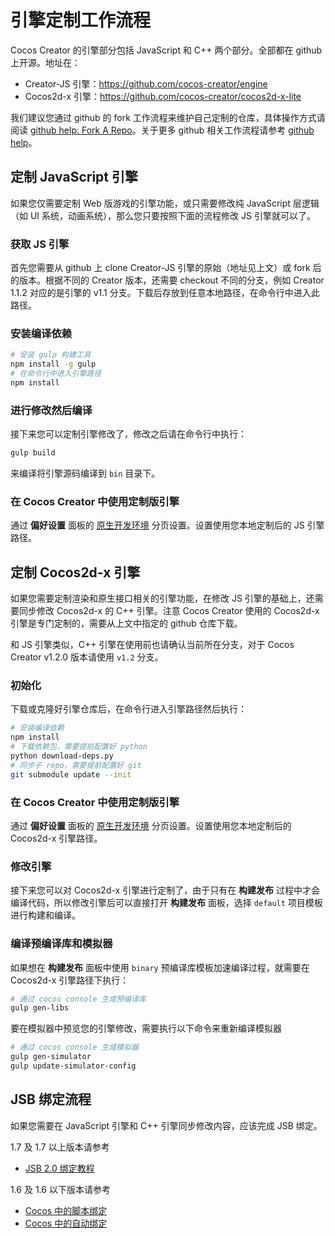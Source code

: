 # 引擎定制工作流程

Cocos Creator 的引擎部分包括 JavaScript 和 C++ 两个部分。全部都在 github 上开源。地址在：

- Creator-JS 引擎：https://github.com/cocos-creator/engine
- Cocos2d-x 引擎：https://github.com/cocos-creator/cocos2d-x-lite

我们建议您通过 github 的 fork 工作流程来维护自己定制的仓库，具体操作方式请阅读 [github help: Fork A Repo](https://help.github.com/articles/fork-a-repo)。关于更多 github 相关工作流程请参考 [github help](https://help.github.com)。

## 定制 JavaScript 引擎

如果您仅需要定制 Web 版游戏的引擎功能，或只需要修改纯 JavaScript 层逻辑（如 UI 系统，动画系统），那么您只要按照下面的流程修改 JS 引擎就可以了。

### 获取 JS 引擎

首先您需要从 github 上 clone Creator-JS 引擎的原始（地址见上文）或 fork 后的版本。根据不同的 Creator 版本，还需要 checkout 不同的分支，例如 Creator 1.1.2 对应的是引擎的 v1.1 分支。下载后存放到任意本地路径，在命令行中进入此路径。

### 安装编译依赖

```bash
# 安装 gulp 构建工具
npm install -g gulp
# 在命令行中进入引擎路径
npm install
```

### 进行修改然后编译

接下来您可以定制引擎修改了，修改之后请在命令行中执行：

```bash
gulp build
```

来编译将引擎源码编译到 `bin` 目录下。

### 在 Cocos Creator 中使用定制版引擎

通过 **偏好设置** 面板的 [原生开发环境](../getting-started/basics/editor-panels/preferences.md#--8) 分页设置。设置使用您本地定制后的 JS 引擎路径。


## 定制 Cocos2d-x 引擎


如果您需要定制渲染和原生接口相关的引擎功能，在修改 JS 引擎的基础上，还需要同步修改 Cocos2d-x 的 C++ 引擎。注意 Cocos Creator 使用的 Cocos2d-x 引擎是专门定制的，需要从上文中指定的 github 仓库下载。

和 JS 引擎类似，C++ 引擎在使用前也请确认当前所在分支，对于 Cocos Creator v1.2.0 版本请使用 `v1.2` 分支。

### 初始化

下载或克隆好引擎仓库后，在命令行进入引擎路径然后执行：

```bash
# 安装编译依赖
npm install
# 下载依赖包，需要提前配置好 python
python download-deps.py
# 同步子 repo，需要提前配置好 git
git submodule update --init
```

### 在 Cocos Creator 中使用定制版引擎

通过 **偏好设置** 面板的 [原生开发环境](../getting-started/basics/editor-panels/preferences.md#--8) 分页设置。设置使用您本地定制后的 Cocos2d-x 引擎路径。

### 修改引擎

接下来您可以对 Cocos2d-x 引擎进行定制了，由于只有在 **构建发布** 过程中才会编译代码，所以修改引擎后可以直接打开 **构建发布** 面板，选择 `default` 项目模板进行构建和编译。

### 编译预编译库和模拟器

如果想在 **构建发布** 面板中使用 `binary` 预编译库模板加速编译过程，就需要在 Cocos2d-x 引擎路径下执行：

```bash
# 通过 cocos console 生成预编译库
gulp gen-libs
```

要在模拟器中预览您的引擎修改，需要执行以下命令来重新编译模拟器

```bash
# 通过 cocos console 生成模拟器
gulp gen-simulator
gulp update-simulator-config
```


## JSB 绑定流程

如果您需要在 JavaScript 引擎和 C++ 引擎同步修改内容，应该完成 JSB 绑定。

1.7 及 1.7 以上版本请参考

- [JSB 2.0 绑定教程](https://github.com/cocos-creator/cocos2d-x-lite/blob/v1.7/cocos/scripting/js-bindings/docs/JSB2.0-learning-zh.md)

1.6 及 1.6 以下版本请参考

- [Cocos 中的脚本绑定](https://zhuanlan.zhihu.com/p/20525026)
- [Cocos 中的自动绑定](https://zhuanlan.zhihu.com/p/20525109)